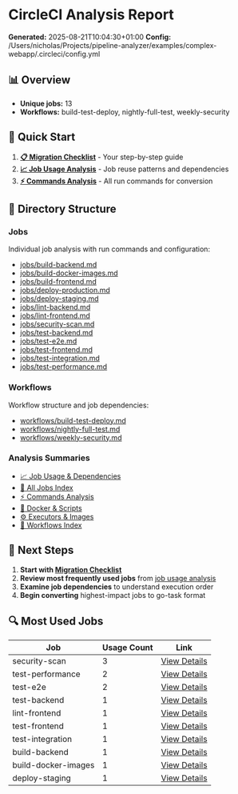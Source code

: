 # CircleCI Analysis Report

**Generated:** 2025-08-21T10:04:30+01:00
**Config:** /Users/nicholas/Projects/pipeline-analyzer/examples/complex-webapp/.circleci/config.yml

## 📊 Overview

- **Unique jobs:** 13
- **Workflows:** build-test-deploy, nightly-full-test, weekly-security

## 🚀 Quick Start

1. **[📋 Migration Checklist](migration-checklist.md)** - Your step-by-step guide
2. **[📈 Job Usage Analysis](summaries/job-usage.md)** - Job reuse patterns and dependencies
3. **[⚡ Commands Analysis](summaries/commands.md)** - All run commands for conversion

## 📁 Directory Structure

### Jobs
Individual job analysis with run commands and configuration:

- [jobs/build-backend.md](jobs/build-backend.md)
- [jobs/build-docker-images.md](jobs/build-docker-images.md)
- [jobs/build-frontend.md](jobs/build-frontend.md)
- [jobs/deploy-production.md](jobs/deploy-production.md)
- [jobs/deploy-staging.md](jobs/deploy-staging.md)
- [jobs/lint-backend.md](jobs/lint-backend.md)
- [jobs/lint-frontend.md](jobs/lint-frontend.md)
- [jobs/security-scan.md](jobs/security-scan.md)
- [jobs/test-backend.md](jobs/test-backend.md)
- [jobs/test-e2e.md](jobs/test-e2e.md)
- [jobs/test-frontend.md](jobs/test-frontend.md)
- [jobs/test-integration.md](jobs/test-integration.md)
- [jobs/test-performance.md](jobs/test-performance.md)

### Workflows
Workflow structure and job dependencies:

- [workflows/build-test-deploy.md](workflows/build-test-deploy.md)
- [workflows/nightly-full-test.md](workflows/nightly-full-test.md)
- [workflows/weekly-security.md](workflows/weekly-security.md)

### Analysis Summaries

- [📈 Job Usage & Dependencies](summaries/job-usage.md)
- [📝 All Jobs Index](summaries/all-jobs.md)
- [⚡ Commands Analysis](summaries/commands.md)
- [🐳 Docker & Scripts](summaries/docker-and-scripts.md)
- [⚙️ Executors & Images](summaries/executors-and-images.md)
- [🔄 Workflows Index](summaries/workflows.md)

## 🎯 Next Steps

1. **Start with [Migration Checklist](migration-checklist.md)**
2. **Review most frequently used jobs** from [job usage analysis](summaries/job-usage.md)
3. **Examine job dependencies** to understand execution order
4. **Begin converting** highest-impact jobs to go-task format

## 🔍 Most Used Jobs

| Job | Usage Count | Link |
|-----|-------------|------|
| security-scan | 3 | [View Details](jobs/security-scan.md) |
| test-performance | 2 | [View Details](jobs/test-performance.md) |
| test-e2e | 2 | [View Details](jobs/test-e2e.md) |
| test-backend | 1 | [View Details](jobs/test-backend.md) |
| lint-frontend | 1 | [View Details](jobs/lint-frontend.md) |
| test-frontend | 1 | [View Details](jobs/test-frontend.md) |
| test-integration | 1 | [View Details](jobs/test-integration.md) |
| build-backend | 1 | [View Details](jobs/build-backend.md) |
| build-docker-images | 1 | [View Details](jobs/build-docker-images.md) |
| deploy-staging | 1 | [View Details](jobs/deploy-staging.md) |
